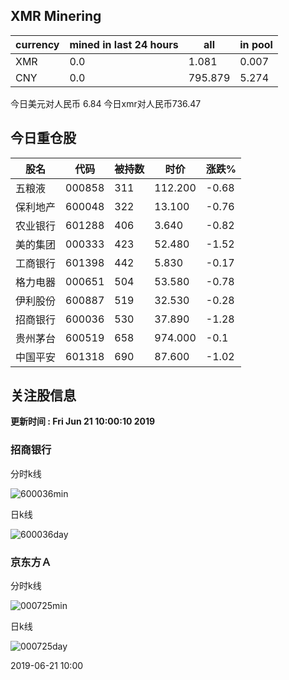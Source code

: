 ## XMR Minering

|currency|mined in last 24 hours|all|in pool|
|---|---|---|---|
|XMR|0.0|1.081|0.007|
|CNY|0.0|795.879|5.274|

今日美元对人民币 6.84	今日xmr对人民币736.47


## 今日重仓股 

|股名|代码|被持数|时价|涨跌%|
|---|---|---|---|---|
|五粮液|000858|311|112.200|-0.68|
|保利地产|600048|322|13.100|-0.76|
|农业银行|601288|406|3.640|-0.82|
|美的集团|000333|423|52.480|-1.52|
|工商银行|601398|442|5.830|-0.17|
|格力电器|000651|504|53.580|-0.78|
|伊利股份|600887|519|32.530|-0.28|
|招商银行|600036|530|37.890|-1.28|
|贵州茅台|600519|658|974.000|-0.1|
|中国平安|601318|690|87.600|-1.02|

## 关注股信息
**更新时间 : Fri Jun 21 10:00:10 2019**
### 招商银行 
分时k线

![600036min](http://image.sinajs.cn/newchart/min/n/sh600036.gif)

日k线

![600036day](http://image.sinajs.cn/newchart/daily/n/sh600036.gif)

### 京东方Ａ 
分时k线

![000725min](http://image.sinajs.cn/newchart/min/n/sz000725.gif)

日k线

![000725day](http://image.sinajs.cn/newchart/daily/n/sz000725.gif)

2019-06-21 10:00